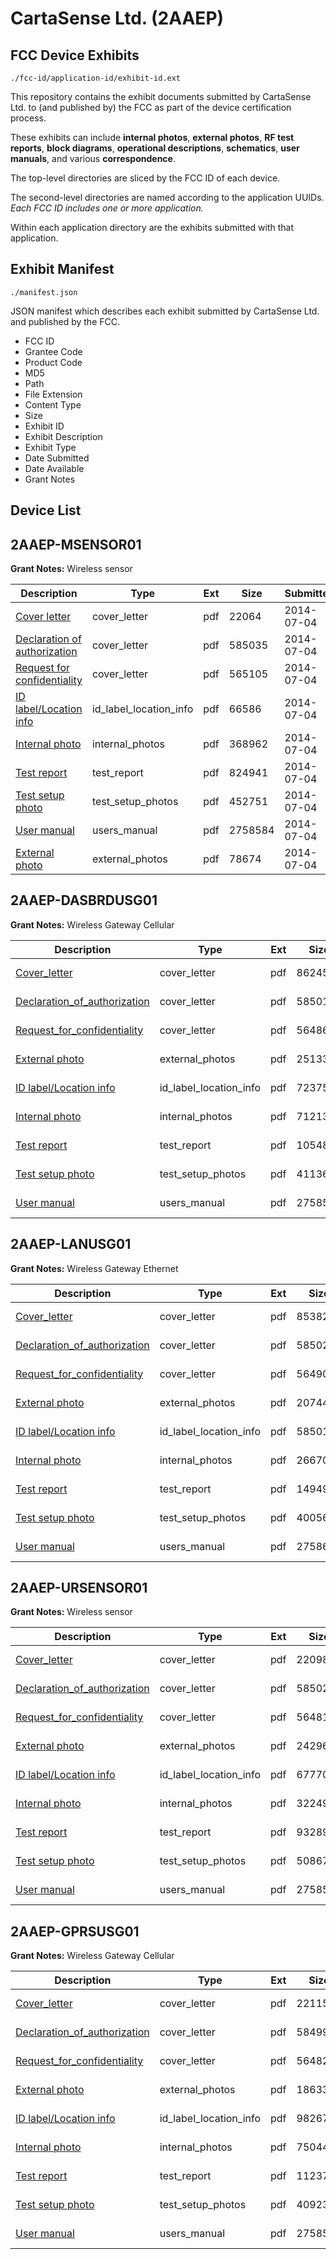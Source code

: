 # CartaSense Ltd. (2AAEP)
## FCC Device Exhibits

```
./fcc-id/application-id/exhibit-id.ext
```

This repository contains the exhibit documents submitted by CartaSense Ltd. to (and published by) the FCC as part of the device certification process.

These exhibits can include **internal photos**, **external photos**, **RF test reports**, **block diagrams**, **operational descriptions**, **schematics**, **user manuals**, and various **correspondence**.

The top-level directories are sliced by the FCC ID of each device.

The second-level directories are named according to the application UUIDs. *Each FCC ID includes one or more application.*

Within each application directory are the exhibits submitted with that application. 

## Exhibit Manifest

```
./manifest.json
```

JSON manifest which describes each exhibit submitted by CartaSense Ltd. and published by the FCC.

- FCC ID
- Grantee Code
- Product Code
- MD5
- Path
- File Extension
- Content Type
- Size
- Exhibit ID
- Exhibit Description
- Exhibit Type
- Date Submitted
- Date Available
- Grant Notes

## Device List
## 2AAEP-MSENSOR01
**Grant Notes:** Wireless sensor

| Description | Type | Ext | Size | Submitted | Available |
| ----------- | ---- | --- | ---- | --------- | --------- |
| [Cover letter](2AAEP-MSENSOR01/0504f63b67afbc9fe5e5381645745ad3/2316061.pdf) | cover_letter | pdf | 22064 | 2014-07-04 | 2014-07-04 |
| [Declaration of authorization](2AAEP-MSENSOR01/0504f63b67afbc9fe5e5381645745ad3/2316062.pdf) | cover_letter | pdf | 585035 | 2014-07-04 | 2014-07-04 |
| [Request for confidentiality](2AAEP-MSENSOR01/0504f63b67afbc9fe5e5381645745ad3/2316063.pdf) | cover_letter | pdf | 565105 | 2014-07-04 | 2014-07-04 |
| [ID label/Location info](2AAEP-MSENSOR01/0504f63b67afbc9fe5e5381645745ad3/2316051.pdf) | id_label_location_info | pdf | 66586 | 2014-07-04 | 2014-07-04 |
| [Internal photo](2AAEP-MSENSOR01/0504f63b67afbc9fe5e5381645745ad3/2316050.pdf) | internal_photos | pdf | 368962 | 2014-07-04 | 2014-07-04 |
| [Test report](2AAEP-MSENSOR01/0504f63b67afbc9fe5e5381645745ad3/2316060.pdf) | test_report | pdf | 824941 | 2014-07-04 | 2014-07-04 |
| [Test setup photo](2AAEP-MSENSOR01/0504f63b67afbc9fe5e5381645745ad3/2316052.pdf) | test_setup_photos | pdf | 452751 | 2014-07-04 | 2014-07-04 |
| [User manual](2AAEP-MSENSOR01/0504f63b67afbc9fe5e5381645745ad3/2316053.pdf) | users_manual | pdf | 2758584 | 2014-07-04 | 2014-07-04 |
| [External photo](2AAEP-MSENSOR01/0504f63b67afbc9fe5e5381645745ad3/2316049.pdf) | external_photos | pdf | 78674 | 2014-07-04 | 2014-07-04 |
## 2AAEP-DASBRDUSG01
**Grant Notes:** Wireless Gateway Cellular

| Description | Type | Ext | Size | Submitted | Available |
| ----------- | ---- | --- | ---- | --------- | --------- |
| [Cover_letter](2AAEP-DASBRDUSG01/586f2c2c0a0a1930c0542c7eeb05af16/2320009.pdf) | cover_letter | pdf | 86245 | 2014-07-09 | 2014-07-22 |
| [Declaration_of_authorization](2AAEP-DASBRDUSG01/586f2c2c0a0a1930c0542c7eeb05af16/2320010.pdf) | cover_letter | pdf | 585012 | 2014-07-09 | 2014-07-22 |
| [Request_for_confidentiality](2AAEP-DASBRDUSG01/586f2c2c0a0a1930c0542c7eeb05af16/2320011.pdf) | cover_letter | pdf | 564861 | 2014-07-09 | 2014-07-22 |
| [External photo](2AAEP-DASBRDUSG01/586f2c2c0a0a1930c0542c7eeb05af16/2320003.pdf) | external_photos | pdf | 251339 | 2014-07-09 | 2014-07-22 |
| [ID label/Location info](2AAEP-DASBRDUSG01/586f2c2c0a0a1930c0542c7eeb05af16/2320005.pdf) | id_label_location_info | pdf | 72375 | 2014-07-09 | 2014-07-22 |
| [Internal photo](2AAEP-DASBRDUSG01/586f2c2c0a0a1930c0542c7eeb05af16/2320004.pdf) | internal_photos | pdf | 712139 | 2014-07-09 | 2014-07-22 |
| [ Test report](2AAEP-DASBRDUSG01/586f2c2c0a0a1930c0542c7eeb05af16/2331816.pdf) | test_report | pdf | 1054850 | 2014-07-22 | 2014-07-22 |
| [Test setup photo](2AAEP-DASBRDUSG01/586f2c2c0a0a1930c0542c7eeb05af16/2320006.pdf) | test_setup_photos | pdf | 411365 | 2014-07-09 | 2014-07-22 |
| [User manual](2AAEP-DASBRDUSG01/586f2c2c0a0a1930c0542c7eeb05af16/2320007.pdf) | users_manual | pdf | 2758589 | 2014-07-09 | 2014-07-22 |
## 2AAEP-LANUSG01
**Grant Notes:** Wireless Gateway Ethernet

| Description | Type | Ext | Size | Submitted | Available |
| ----------- | ---- | --- | ---- | --------- | --------- |
| [Cover_letter](2AAEP-LANUSG01/1d525909bd5a23d0d5b87c925b627090/2316919.pdf) | cover_letter | pdf | 85382 | 2014-07-07 | 2014-07-07 |
| [Declaration_of_authorization](2AAEP-LANUSG01/1d525909bd5a23d0d5b87c925b627090/2316920.pdf) | cover_letter | pdf | 585020 | 2014-07-07 | 2014-07-07 |
| [Request_for_confidentiality](2AAEP-LANUSG01/1d525909bd5a23d0d5b87c925b627090/2316921.pdf) | cover_letter | pdf | 564909 | 2014-07-07 | 2014-07-07 |
| [External photo](2AAEP-LANUSG01/1d525909bd5a23d0d5b87c925b627090/2316913.pdf) | external_photos | pdf | 207442 | 2014-07-07 | 2014-07-07 |
| [ID label/Location info](2AAEP-LANUSG01/1d525909bd5a23d0d5b87c925b627090/2316915.pdf) | id_label_location_info | pdf | 58501 | 2014-07-07 | 2014-07-07 |
| [Internal photo](2AAEP-LANUSG01/1d525909bd5a23d0d5b87c925b627090/2316914.pdf) | internal_photos | pdf | 266704 | 2014-07-07 | 2014-07-07 |
| [Test report](2AAEP-LANUSG01/1d525909bd5a23d0d5b87c925b627090/2316918.pdf) | test_report | pdf | 1494988 | 2014-07-07 | 2014-07-07 |
| [Test setup photo](2AAEP-LANUSG01/1d525909bd5a23d0d5b87c925b627090/2316916.pdf) | test_setup_photos | pdf | 400568 | 2014-07-07 | 2014-07-07 |
| [User manual](2AAEP-LANUSG01/1d525909bd5a23d0d5b87c925b627090/2316917.pdf) | users_manual | pdf | 2758602 | 2014-07-07 | 2014-07-07 |
## 2AAEP-URSENSOR01
**Grant Notes:** Wireless sensor

| Description | Type | Ext | Size | Submitted | Available |
| ----------- | ---- | --- | ---- | --------- | --------- |
| [Cover_letter](2AAEP-URSENSOR01/820ae0c783c9f3df001bf6bb7f50338d/2314431.pdf) | cover_letter | pdf | 22098 | 2014-07-03 | 2014-07-03 |
| [Declaration_of_authorization](2AAEP-URSENSOR01/820ae0c783c9f3df001bf6bb7f50338d/2314432.pdf) | cover_letter | pdf | 585027 | 2014-07-03 | 2014-07-03 |
| [Request_for_confidentiality](2AAEP-URSENSOR01/820ae0c783c9f3df001bf6bb7f50338d/2314433.pdf) | cover_letter | pdf | 564819 | 2014-07-03 | 2014-07-03 |
| [External photo](2AAEP-URSENSOR01/820ae0c783c9f3df001bf6bb7f50338d/2314426.pdf) | external_photos | pdf | 242967 | 2014-07-03 | 2014-07-03 |
| [ID label/Location info](2AAEP-URSENSOR01/820ae0c783c9f3df001bf6bb7f50338d/2314428.pdf) | id_label_location_info | pdf | 67770 | 2014-07-03 | 2014-07-03 |
| [Internal photo](2AAEP-URSENSOR01/820ae0c783c9f3df001bf6bb7f50338d/2314427.pdf) | internal_photos | pdf | 322493 | 2014-07-03 | 2014-07-03 |
| [Test report](2AAEP-URSENSOR01/820ae0c783c9f3df001bf6bb7f50338d/2314425.pdf) | test_report | pdf | 932899 | 2014-07-03 | 2014-07-03 |
| [Test setup photo](2AAEP-URSENSOR01/820ae0c783c9f3df001bf6bb7f50338d/2314429.pdf) | test_setup_photos | pdf | 508676 | 2014-07-03 | 2014-07-03 |
| [User manual](2AAEP-URSENSOR01/820ae0c783c9f3df001bf6bb7f50338d/2314430.pdf) | users_manual | pdf | 2758595 | 2014-07-03 | 2014-07-03 |
## 2AAEP-GPRSUSG01
**Grant Notes:** Wireless Gateway Cellular

| Description | Type | Ext | Size | Submitted | Available |
| ----------- | ---- | --- | ---- | --------- | --------- |
| [Cover_letter](2AAEP-GPRSUSG01/33558f717edfec2306e25b9d866bcd62/2319995.pdf) | cover_letter | pdf | 22115 | 2014-07-09 | 2014-07-22 |
| [Declaration_of_authorization](2AAEP-GPRSUSG01/33558f717edfec2306e25b9d866bcd62/2319996.pdf) | cover_letter | pdf | 584991 | 2014-07-09 | 2014-07-22 |
| [Request_for_confidentiality](2AAEP-GPRSUSG01/33558f717edfec2306e25b9d866bcd62/2319997.pdf) | cover_letter | pdf | 564829 | 2014-07-09 | 2014-07-22 |
| [External photo](2AAEP-GPRSUSG01/33558f717edfec2306e25b9d866bcd62/2319989.pdf) | external_photos | pdf | 186335 | 2014-07-09 | 2014-07-22 |
| [ID label/Location info](2AAEP-GPRSUSG01/33558f717edfec2306e25b9d866bcd62/2319991.pdf) | id_label_location_info | pdf | 98267 | 2014-07-09 | 2014-07-22 |
| [Internal photo](2AAEP-GPRSUSG01/33558f717edfec2306e25b9d866bcd62/2319990.pdf) | internal_photos | pdf | 750449 | 2014-07-09 | 2014-07-22 |
| [Test report](2AAEP-GPRSUSG01/33558f717edfec2306e25b9d866bcd62/2331815.pdf) | test_report | pdf | 1123794 | 2014-07-22 | 2014-07-22 |
| [Test setup photo](2AAEP-GPRSUSG01/33558f717edfec2306e25b9d866bcd62/2319992.pdf) | test_setup_photos | pdf | 409233 | 2014-07-09 | 2014-07-22 |
| [User manual](2AAEP-GPRSUSG01/33558f717edfec2306e25b9d866bcd62/2319993.pdf) | users_manual | pdf | 2758592 | 2014-07-09 | 2014-07-22 |
